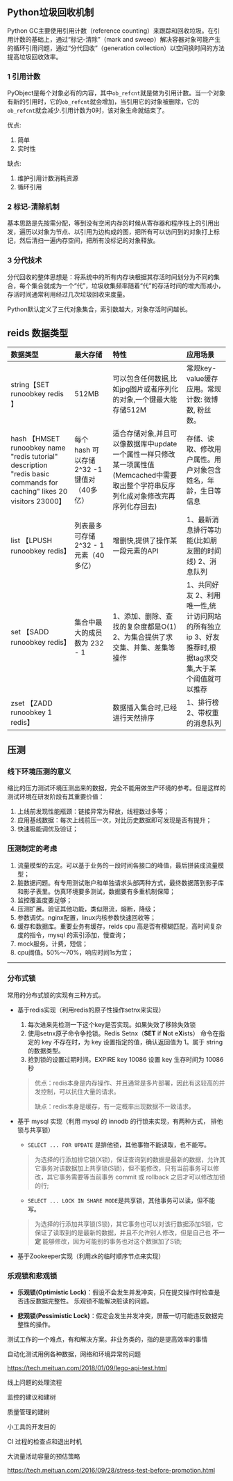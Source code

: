 ## Python垃圾回收机制

Python GC主要使用引用计数（reference counting）来跟踪和回收垃圾。在引用计数的基础上，通过“标记-清除”（mark and sweep）解决容器对象可能产生的循环引用问题，通过“分代回收”（generation collection）以空间换时间的方法提高垃圾回收效率。

### 1 引用计数

PyObject是每个对象必有的内容，其中`ob_refcnt`就是做为引用计数。当一个对象有新的引用时，它的`ob_refcnt`就会增加，当引用它的对象被删除，它的`ob_refcnt`就会减少.引用计数为0时，该对象生命就结束了。

优点:

1. 简单
2. 实时性

缺点:

1. 维护引用计数消耗资源
2. 循环引用

### 2 标记-清除机制

基本思路是先按需分配，等到没有空闲内存的时候从寄存器和程序栈上的引用出发，遍历以对象为节点、以引用为边构成的图，把所有可以访问到的对象打上标记，然后清扫一遍内存空间，把所有没标记的对象释放。

### 3 分代技术

分代回收的整体思想是：将系统中的所有内存块根据其存活时间划分为不同的集合，每个集合就成为一个“代”，垃圾收集频率随着“代”的存活时间的增大而减小，存活时间通常利用经过几次垃圾回收来度量。

Python默认定义了三代对象集合，索引数越大，对象存活时间越长。

## reids 数据类型
| 数据类型 | 最大存储 | 特性 | 应用场景 |
|:---|:---|:---|:---|
| string【SET runoobkey redis 】 | 512MB | 可以包含任何数据,比如jpg图片或者序列化的对象,一个键最大能存储512M | 常规key-value缓存应用。常规计数: 微博数, 粉丝数。|
| hash 【HMSET runoobkey name "redis tutorial" description "redis basic commands for caching" likes 20 visitors 23000】 | 每个 hash 可以存储 2^32 -1 键值对（40多亿） | 适合存储对象,并且可以像数据库中update一个属性一样只修改某一项属性值(Memcached中需要取出整个字符串反序列化成对象修改完再序列化存回去) | 存储、读取、修改用户属性。用户对象包含姓名，年龄，生日等信息 |
| list 【LPUSH runoobkey redis】| 列表最多可存储 2^32 - 1 元素（40多亿） | 增删快,提供了操作某一段元素的API |1、最新消息排行等功能(比如朋友圈的时间线) 2、消息队列 |
| set 【SADD runoobkey redis】| 集合中最大的成员数为 232 - 1 | 1、添加、删除、查找的复杂度都是O(1)  2、为集合提供了求交集、并集、差集等操作 |1、共同好友 2、利用唯一性,统计访问网站的所有独立ip 3、好友推荐时,根据tag求交集,大于某个阈值就可以推荐 |
| zset 【ZADD runoobkey 1 redis】| | 数据插入集合时,已经进行天然排序 | 1、排行榜 2、带权重的消息队列 |

## 压测

### 线下环境压测的意义

缩比的压力测试环境压测出来的数据，完全不能用做生产环境的参考。但是这样的测试环境在研发阶段有其重要价值：

1. 上线前发现性能瓶颈：链接异常为释放，线程数过多等；
2. 应用基线数据：每次上线前压一次，对比历史数据即可发现是否有提升；
3. 快速吸能调优及验证；

### 压测制定的考虑

1. 流量模型的去定。可以基于业务的一段时间各接口的峰值，最后拼装成流量模型；
2. 脏数据问题。有专用测试账户和单独请求头部两种方式，最终数据落到影子库和影子表里。仿真环境要多测试，数据要有多重机制保障；
3. 监控覆盖度要足够；
4. 压测扩展。验证其他功能，类似限流，熔断，降级；
5. 参数调优。nginx配置，linux内核参数快速回收等；
6. 缓存和数据库。重要业务有缓存，reids cpu 高是否有模糊匹配，高时间复杂度的指令，mysql 的索引添加，慢查询；
7. mock服务。计费，短信；
8. cpu阈值。50%～70%，响应时间1s为宜；

----

### 分布式锁

常用的分布式锁的实现有三种方式。

- 基于redis实现（利用redis的原子性操作setnx来实现）

  1. 每次进来先检测一下这个key是否实现。如果失效了移除失效锁
  2. 使用setnx原子命令争抢锁。Redis Setnx（**SET** if **N**ot e**X**ists） 命令在指定的 key 不存在时，为 key 设置指定的值，确认返回值为 1。属于 string 的数据类型。
  3. 抢到锁的设置过期时间。EXPIRE key 10086 设置 key 生存时间为 10086 秒

  > 优点：redis本身是内存操作、并且通常是多片部署，因此有这较高的并发控制，可以抗住大量的请求。
  >
  > 缺点：redis本身是缓存，有一定概率出现数据不一致请求。

- 基于 mysql 实现（利用 mysql 的 innodb 的行锁来实现，有两种方式， 排他锁与共享锁）

  - `SELECT ... FOR UPDATE` 是排他锁，其他事物不能读取，也不能写。

  > 为选择的行添加排它锁(X锁)，保证查询到的数据是最新的数据，允许其它事务对该数据加上共享锁(S锁)，但不能修改，只有当前事务可以修改，其它事务需要等当前事务 commit 或 rollback 之后才可以修改加锁的行;

  - `SELECT ... LOCK IN SHARE MODE`是共享锁，其他事务可以读，但不能写。

  > 为选择的行添加共享锁(S锁)，其它事务也可以对该行数据添加S锁，它保证了读取到的是最新的数据，并且不允许别人修改，但是自己也 **不一定** 能够修改，因为可能别的事务也对这个数据加了S锁;

- 基于Zookeeper实现（利用zk的临时顺序节点来实现）

### 乐观锁和悲观锁

- **乐观锁(Optimistic Lock)**：假设不会发生并发冲突，只在提交操作时检查是否违反数据完整性。 乐观锁不能解决脏读的问题。

- **悲观锁(Pessimistic Lock)**：假定会发生并发冲突，屏蔽一切可能违反数据完整性的操作。



测试工作的一个难点，有和解决方案。非业务类的，指的是提高效率的事情



自动化测试用例各种数据，网络和环境异常的问题

https://tech.meituan.com/2018/01/09/lego-api-test.html



线上问题的处理流程



监控的建议和建树



质量管理的建树



小工具的开发目的



CI 过程的检查点和退出时机



大流量活动容量的预估策略

https://tech.meituan.com/2016/09/28/stress-test-before-promotion.html




